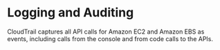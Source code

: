 # Logging and Auditing

CloudTrail captures all API calls for Amazon EC2 and Amazon EBS as events, including calls from the console and from code calls to the APIs.